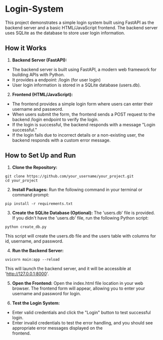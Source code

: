 # Login-System
This project demonstrates a simple login system built using FastAPI as the backend server and a basic HTML/JavaScript frontend. The backend server uses SQLite as the database to store user login information.

## How it Works

1. **Backend Server (FastAPI):**
* The backend server is built using FastAPI, a modern web framework for building APIs with Python.
* It provides a endpoint: /login (for user login)
* User login information is stored in a SQLite database (users.db).

2. **Frontend (HTML/JavaScript):**
* The frontend provides a simple login form where users can enter their username and password.
* When users submit the form, the frontend sends a POST request to the backend /login endpoint to verify the login.
* If the login is successful, the backend responds with a message "Login successful."
* If the login fails due to incorrect details or a non-existing user, the backend responds with a custom error message.

## How to Set Up and Run

1. **Clone the Repository:**
```
git clone https://github.com/your_username/your_project.git
cd your_project
```

2. **Install Packages:**
Run the following command in your terminal or command prompt:
```
pip install -r requirements.txt
```

3. **Create the SQLite Database (Optional):**
The 'users.db' file is provided. If you didn't have the 'users.db' file,  run the following Python script:
```
python create_db.py
```
This script will create the users.db file and the users table with columns for id, username, and password.

4. **Run the Backend Server:**
```
uvicorn main:app --reload
```
This will launch the backend server, and it will be accessible at 'http://127.0.0.1:8000'. 

5. **Open the Frontend:**
Open the index.html file location in your web browser. The frontend form will appear, allowing you to enter your username and password for login.

6. **Test the Login System:**
* Enter valid credentials and click the "Login" button to test successful login.
* Enter invalid credentials to test the error handling, and you should see appropriate error messages displayed on the   
  frontend.
